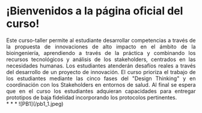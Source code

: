 # ¡Bienvenidos a la página oficial del curso! 
<div style="text-align: justify">Este curso-taller permite al estudiante desarrollar competencias a través de la propuesta de innovaciones de alto impacto en el ámbito de la bioingeniería, aprendiendo a través de la práctica y combinando los recursos tecnológicos y análisis de los stakeholders, centrados en las necesidades humanas. Los estudiantes atenderán desafíos reales a través del desarrollo de un proyecto de innovación. El curso prioriza el trabajo de los estudiantes mediante las cinco fases del "Design Thinking" y en coordinación con los Stakeholders en entornos de salud. Al final se espera que en el curso los estudiantes adquieran capacidades para entregar prototipos de baja fidelidad incorporando los protocolos pertinentes.</div>
* * *
![PB1](/pb1_1.jpeg)


